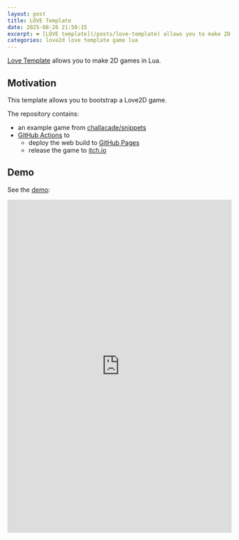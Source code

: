 ```yaml
---
layout: post
title: LÖVE Template
date: 2025-08-26 21:50:15
excerpt: ❤️ [LÖVE template](/posts/love-template) allows you to make 2D games in Lua.
categories: love2d love template game lua
---
```


[Love Template](https://github.com/remarkablegames/love-template) allows you to make 2D games in Lua.

## Motivation

This template allows you to bootstrap a Love2D game.

The repository contains:

- an example game from [challacade/snippets](https://github.com/challacade/snippets)
- [GitHub Actions](https://github.com/features/actions) to
  - deploy the web build to [GitHub Pages](https://pages.github.com/)
  - release the game to [itch.io](https://itch.io/)

## Demo

See the [demo](https://remarkablegames.org/love-template/):

<iframe src="https://remarkablegames.org/love-template/" frameBorder="0" width="100%" height="750px"></iframe>
